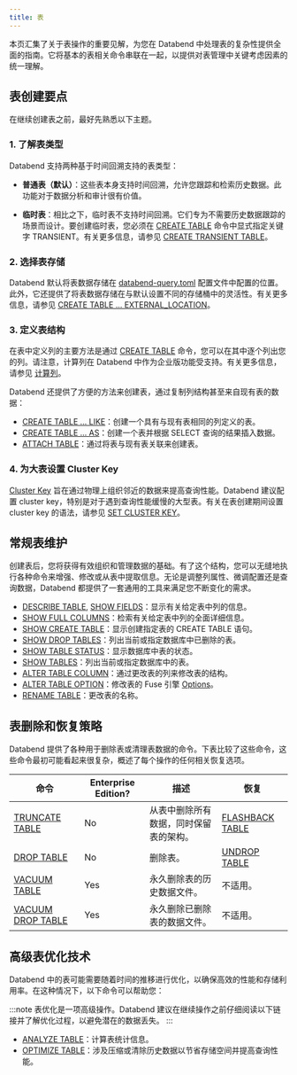 ```yaml
---
title: 表
---
```


本页汇集了关于表操作的重要见解，为您在 Databend 中处理表的复杂性提供全面的指南。它将基本的表相关命令串联在一起，以提供对表管理中关键考虑因素的统一理解。

## 表创建要点

在继续创建表之前，最好先熟悉以下主题。

### 1. 了解表类型

Databend 支持两种基于时间回溯支持的表类型：

- **普通表（默认）**：这些表本身支持时间回溯，允许您跟踪和检索历史数据。此功能对于数据分析和审计很有价值。

- **临时表**：相比之下，临时表不支持时间回溯。它们专为不需要历史数据跟踪的场景而设计。要创建临时表，您必须在 [CREATE TABLE](10-ddl-create-table.md) 命令中显式指定关键字 TRANSIENT。有关更多信息，请参见 [CREATE TRANSIENT TABLE](10-ddl-create-table.md#create-transient-table)。

### 2. 选择表存储

Databend 默认将表数据存储在 [databend-query.toml](https://github.com/databendlabs/databend/blob/main/scripts/distribution/configs/databend-query.toml) 配置文件中配置的位置。此外，它还提供了将表数据存储在与默认设置不同的存储桶中的灵活性。有关更多信息，请参见 [CREATE TABLE ... EXTERNAL_LOCATION](10-ddl-create-table.md#create-table--external_location)。

### 3. 定义表结构

在表中定义列的主要方法是通过 [CREATE TABLE](10-ddl-create-table.md#create-table) 命令，您可以在其中逐个列出您的列。请注意，计算列在 Databend 中作为企业版功能受支持。有关更多信息，请参见 [计算列](10-ddl-create-table.md#computed-columns)。

Databend 还提供了方便的方法来创建表，通过复制列结构甚至来自现有表的数据：

- [CREATE TABLE ... LIKE](10-ddl-create-table.md#create-table--like)：创建一个具有与现有表相同的列定义的表。
- [CREATE TABLE ... AS](10-ddl-create-table.md#create-table--as)：创建一个表并根据 SELECT 查询的结果插入数据。
- [ATTACH TABLE](92-attach-table.md)：通过将表与现有表关联来创建表。

### 4. 为大表设置 Cluster Key

[Cluster Key](../06-clusterkey/index.md) 旨在通过物理上组织邻近的数据来提高查询性能。Databend 建议配置 cluster key，特别是对于遇到查询性能缓慢的大型表。有关在表创建期间设置 cluster key 的语法，请参见 [SET CLUSTER KEY](../06-clusterkey/dml-set-cluster-key.md)。

## 常规表维护

创建表后，您将获得有效组织和管理数据的基础。有了这个结构，您可以无缝地执行各种命令来增强、修改或从表中提取信息。无论是调整列属性、微调配置还是查询数据，Databend 都提供了一套通用的工具来满足您不断变化的需求。

- [DESCRIBE TABLE](50-describe-table.md), [SHOW FIELDS](show-fields.md)：显示有关给定表中列的信息。
- [SHOW FULL COLUMNS](show-full-columns.md)：检索有关给定表中列的全面详细信息。
- [SHOW CREATE TABLE](show-create-table.md)：显示创建指定表的 CREATE TABLE 语句。
- [SHOW DROP TABLES](show-drop-tables.md)：列出当前或指定数据库中已删除的表。
- [SHOW TABLE STATUS](show-table-status.md)：显示数据库中表的状态。
- [SHOW TABLES](show-tables.md)：列出当前或指定数据库中的表。
- [ALTER TABLE COLUMN](90-alter-table-column.md)：通过更改表的列来修改表的结构。
- [ALTER TABLE OPTION](90-alter-table-option.md)：修改表的 Fuse 引擎 [Options](../../../00-sql-reference/30-table-engines/00-fuse.md#options)。
- [RENAME TABLE](30-ddl-rename-table.md)：更改表的名称。

## 表删除和恢复策略

Databend 提供了各种用于删除表或清理表数据的命令。下表比较了这些命令，这些命令最初可能看起来很复杂，概述了每个操作的任何相关恢复选项。

| 命令                                         | Enterprise Edition? | 描述                                                         | 恢复                                  |
| -------------------------------------------- | ------------------- | ------------------------------------------------------------------ | ------------------------------------- |
| [TRUNCATE TABLE](40-ddl-truncate-table.md)   | No                  | 从表中删除所有数据，同时保留表的架构。                             | [FLASHBACK TABLE](70-flashback-table.md) |
| [DROP TABLE](20-ddl-drop-table.md)           | No                  | 删除表。                                                           | [UNDROP TABLE](21-ddl-undrop-table.md)  |
| [VACUUM TABLE](91-vacuum-table.md)           | Yes                 | 永久删除表的历史数据文件。                                         | 不适用。                                |
| [VACUUM DROP TABLE](91-vacuum-drop-table.md) | Yes                 | 永久删除已删除表的数据文件。                                       | 不适用。                                |

## 高级表优化技术

Databend 中的表可能需要随着时间的推移进行优化，以确保高效的性能和存储利用率。在这种情况下，以下命令可以帮助您：

:::note
表优化是一项高级操作。Databend 建议在继续操作之前仔细阅读以下链接并了解优化过程，以避免潜在的数据丢失。
:::

- [ANALYZE TABLE](80-analyze-table.md)：计算表统计信息。
- [OPTIMIZE TABLE](60-optimize-table.md)：涉及压缩或清除历史数据以节省存储空间并提高查询性能。